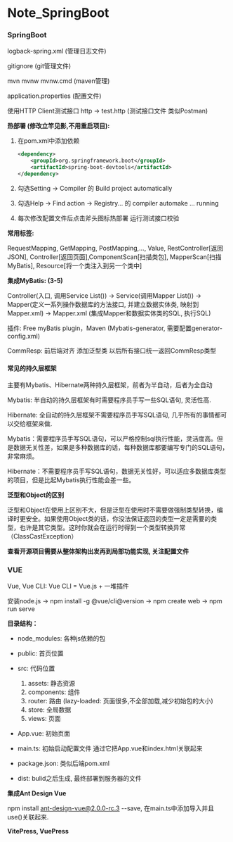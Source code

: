 # Note_SpringBoot

### SpringBoot

logback-spring.xml (管理日志文件)

gitignore (git管理文件)

mvn mvnw mvnw.cmd (maven管理)

application.properties (配置文件)

使用HTTP Client测试接口 http  -> test.http (测试接口文件 类似Postman)

**热部署 (修改立竿见影,不用重启项目):**

1. 在pom.xml中添加依赖

   ```xml
   <dependency>
       <groupId>org.springframework.boot</groupId>
       <artifactId>spring-boot-devtools</artifactId>
   </dependency>
   ```

2. 勾选Setting -> Compiler 的 Build project automatically

3. 勾选Help -> Find action -> Registry... 的 compiler automake ... running

4. 每次修改配置文件后点击斧头图标热部署 运行测试接口校验 

**常用标签:**

RequestMapping, GetMapping, PostMapping,..., Value, RestController[返回JSON], Controller[返回页面],ComponentScan[扫描类包], MapperScan[扫描MyBatis], Resource[将一个类注入到另一个类中]

**集成MyBatis: (3-5)**

Controller(入口, 调用Service List()) -> Service(调用Mapper List()) -> Mapper(定义一系列操作数据库的方法接口, 并建立数据实体类, 映射到Mapper.xml) -> Mapper.xml (集成Mapper和数据实体类的SQL, 执行SQL)

插件: Free myBatis plugin，Maven (Mybatis-generator, 需要配置generator-config.xml)

CommResp: 前后端对齐 添加泛型类 以后所有接口统一返回CommResp类型

#### 常见的持久层框架

主要有Mybatis、Hibernate两种持久层框架，前者为半自动，后者为全自动

Mybatis: 半自动的持久层框架有时需要程序员手写一些SQL语句, 灵活性高.

Hibernate: 全自动的持久层框架不需要程序员手写SQL语句, 几乎所有的事情都可以交给框架来做.

Mybatis：需要程序员手写SQL语句，可以严格控制sql执行性能，灵活度高。但是数据无关性差，如果是多种数据库的话，每种数据库都要编写专门的SQL语句，非常麻烦。

Hibernate：不需要程序员手写SQL语句，数据无关性好，可以适应多数据库类型的项目，但是比起Mybatis执行性能会差一些。

**泛型和Object的区别**

泛型和Object在使用上区别不大，但是泛型在使用时不需要做强制类型转换，编译时更安全。如果使用Object类的话，你没法保证返回的类型一定是需要的类型，也许是其它类型。这时你就会在运行时得到一个类型转换异常（ClassCastException）



**查看开源项目需要从整体架构出发再到局部功能实现, 关注配置文件**



### VUE

Vue, Vue CLI: Vue CLI = Vue.js + 一堆插件 

安装node.js -> npm install -g @vue/cli@version -> npm create web -> npm run serve

**目录结构：**

- node_modules: 各种js依赖的包
- public: 首页位置
- src: 代码位置
  1. assets: 静态资源
  2. components: 组件
  3. router: 路由 (lazy-loaded: 页面很多,不全部加载,减少初始包的大小)
  4. store: 全局数据
  5. views: 页面

-  App.vue: 初始页面
- main.ts: 初始启动配置文件  通过它把App.vue和index.html关联起来
- package.json: 类似后端pom.xml
- dist: bulid之后生成, 最终部署到服务器的文件

**集成Ant Design Vue**

npm install ant-design-vue@2.0.0-rc.3  --save, 在main.ts中添加导入并且use()关联起来.

**VitePress, VuePress**

